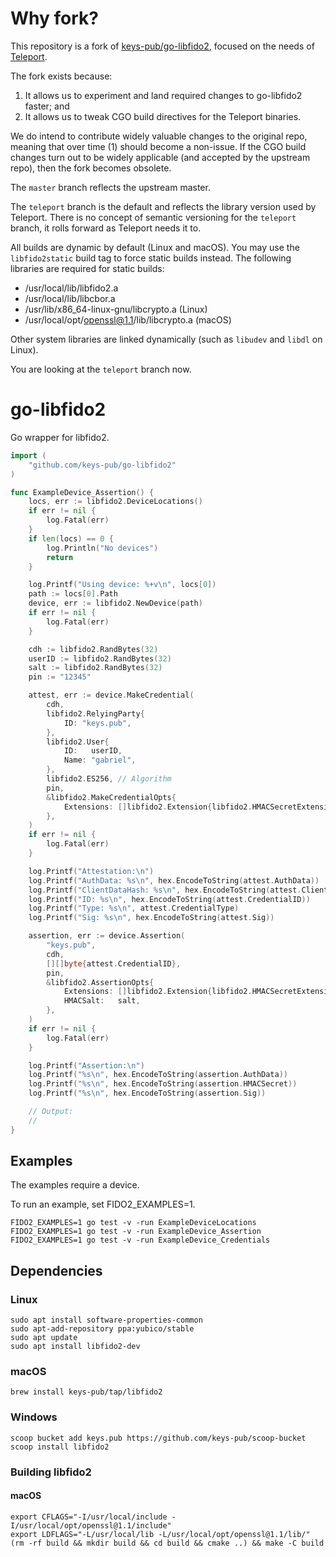 # Why fork?

This repository is a fork of
[keys-pub/go-libfido2](https://github.com/keys-pub/go-libfido2/), focused on the
needs of [Teleport](https://github.com/gravitational/teleport).

The fork exists because:

1. It allows us to experiment and land required changes to go-libfido2 faster;
   and
2. It allows us to tweak CGO build directives for the Teleport binaries.

We do intend to contribute widely valuable changes to the original repo, meaning
that over time (1) should become a non-issue. If the CGO build changes turn out
to be widely applicable (and accepted by the upstream repo), then the fork
becomes obsolete.

The `master` branch reflects the upstream master.

The `teleport` branch is the default and reflects the library version used by
Teleport. There is no concept of semantic versioning for the `teleport` branch,
it rolls forward as Teleport needs it to.

All builds are dynamic by default (Linux and macOS). You may use the
`libfido2static` build tag to force static builds instead. The following
libraries are required for static builds:

* /usr/local/lib/libfido2.a
* /usr/local/lib/libcbor.a
* /usr/lib/x86_64-linux-gnu/libcrypto.a (Linux)
* /usr/local/opt/openssl@1.1/lib/libcrypto.a (macOS)

Other system libraries are linked dynamically (such as `libudev` and `libdl` on
Linux).

You are looking at the `teleport` branch now.

# go-libfido2

Go wrapper for libfido2.

```go
import (
    "github.com/keys-pub/go-libfido2"
)

func ExampleDevice_Assertion() {
    locs, err := libfido2.DeviceLocations()
    if err != nil {
        log.Fatal(err)
    }
    if len(locs) == 0 {
        log.Println("No devices")
        return
    }

    log.Printf("Using device: %+v\n", locs[0])
    path := locs[0].Path
    device, err := libfido2.NewDevice(path)
    if err != nil {
        log.Fatal(err)
    }

    cdh := libfido2.RandBytes(32)
    userID := libfido2.RandBytes(32)
    salt := libfido2.RandBytes(32)
    pin := "12345"

    attest, err := device.MakeCredential(
        cdh,
        libfido2.RelyingParty{
            ID: "keys.pub",
        },
        libfido2.User{
            ID:   userID,
            Name: "gabriel",
        },
        libfido2.ES256, // Algorithm
        pin,
        &libfido2.MakeCredentialOpts{
            Extensions: []libfido2.Extension{libfido2.HMACSecretExtension},
        },
    )
    if err != nil {
        log.Fatal(err)
    }

    log.Printf("Attestation:\n")
    log.Printf("AuthData: %s\n", hex.EncodeToString(attest.AuthData))
    log.Printf("ClientDataHash: %s\n", hex.EncodeToString(attest.ClientDataHash))
    log.Printf("ID: %s\n", hex.EncodeToString(attest.CredentialID))
    log.Printf("Type: %s\n", attest.CredentialType)
    log.Printf("Sig: %s\n", hex.EncodeToString(attest.Sig))

    assertion, err := device.Assertion(
        "keys.pub",
        cdh,
        [][]byte{attest.CredentialID},
        pin,
        &libfido2.AssertionOpts{
            Extensions: []libfido2.Extension{libfido2.HMACSecretExtension},
            HMACSalt:   salt,
        },
    )
    if err != nil {
        log.Fatal(err)
    }

    log.Printf("Assertion:\n")
    log.Printf("%s\n", hex.EncodeToString(assertion.AuthData))
    log.Printf("%s\n", hex.EncodeToString(assertion.HMACSecret))
    log.Printf("%s\n", hex.EncodeToString(assertion.Sig))

    // Output:
    //
}
```

## Examples

The examples require a device.

To run an example, set FIDO2_EXAMPLES=1.

```shell
FIDO2_EXAMPLES=1 go test -v -run ExampleDeviceLocations
FIDO2_EXAMPLES=1 go test -v -run ExampleDevice_Assertion
FIDO2_EXAMPLES=1 go test -v -run ExampleDevice_Credentials
```

## Dependencies

### Linux

```shell
sudo apt install software-properties-common
sudo apt-add-repository ppa:yubico/stable
sudo apt update
sudo apt install libfido2-dev
```

### macOS

```shell
brew install keys-pub/tap/libfido2
```

### Windows

```shell
scoop bucket add keys.pub https://github.com/keys-pub/scoop-bucket
scoop install libfido2
```


### Building libfido2

#### macOS

```shell
export CFLAGS="-I/usr/local/include -I/usr/local/opt/openssl@1.1/include"
export LDFLAGS="-L/usr/local/lib -L/usr/local/opt/openssl@1.1/lib/"
(rm -rf build && mkdir build && cd build && cmake ..) && make -C build
```
